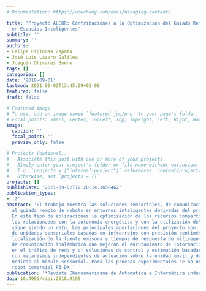 ```yaml
---
# Documentation: https://wowchemy.com/docs/managing-content/

title: 'Proyecto ALCOR: Contribuciones a la Optimización del Guiado Remoto de Robots
  en Espacios Inteligentes'
subtitle: ''
summary: ''
authors:
- Felipe Espinosa Zapata
- José Luis Lázaro Galilea
- Joaquín Olivares Bueno
tags: []
categories: []
date: '2018-09-01'
lastmod: 2021-09-02T13:45:59+02:00
featured: false
draft: false

# Featured image
# To use, add an image named `featured.jpg/png` to your page's folder.
# Focal points: Smart, Center, TopLeft, Top, TopRight, Left, Right, BottomLeft, Bottom, BottomRight.
image:
  caption: ''
  focal_point: ''
  preview_only: false

# Projects (optional).
#   Associate this post with one or more of your projects.
#   Simply enter your project's folder or file name without extension.
#   E.g. `projects = ["internal-project"]` references `content/project/deep-learning/index.md`.
#   Otherwise, set `projects = []`.
projects: []
publishDate: '2021-09-02T12:20:14.365646Z'
publication_types:
- '2'
abstract: 'El trabajo muestra las soluciones sensoriales, de comunicaciones y control,
  al guiado remoto de robots en entornos inteligentes derivadas del proyecto ALCOR.
  En este tipo de aplicaciones la optimización de los recursos compartidos, especialmente
  los relacionados con la autonomía energética y con la utilización del canal inalámbrico,
  sigue siendo un reto. Las principales aportaciones del proyecto son: a) desarrollo
  de unidades sensoriales basadas en infrarrojos con precisión centimétrica en la
  localización de la fuente emisora y tiempos de respuesta de milisegundos; b) soluciones
  de comunicación inalámbrica que mejoran el enrutamiento de información y la homogeneización
  en el tráfico de red; y c) soluciones de control y estimación basadas en eventos
  con mecanismos independientes de actuación sobre la unidad móvil y de petición de
  medidas al módulo sensorial. Para las pruebas experimentales se ha utilizado el
  robot comercial P3-DX.'
publication: '*Revista Iberoamericana de Automática e Informática industrial*'
doi: 10.4995/riai.2018.9199
---
```

